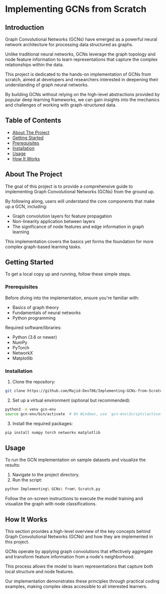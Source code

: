 # Implementing GCNs from Scratch

## Introduction

Graph Convolutional Networks (GCNs) have emerged as a powerful neural network architecture for processing data structured as graphs. 

Unlike traditional neural networks, GCNs leverage the graph topology and node feature information to learn representations that capture the complex relationships within the data. 

This project is dedicated to the hands-on implementation of GCNs from scratch, aimed at developers and researchers interested in deepening their understanding of graph neural networks. 

By building GCNs without relying on the high-level abstractions provided by popular deep learning frameworks, we can gain insights into the mechanics and challenges of working with graph-structured data.

## Table of Contents

- [About The Project](#about-the-project)
- [Getting Started](#getting-started)
- [Prerequisites](#prerequisites)
- [Installation](#installation)
- [Usage](#usage)
- [How It Works](#how-it-works)

## About The Project

The goal of this project is to provide a comprehensive guide to implementing Graph Convolutional Networks (GCNs) from the ground up. 

By following along, users will understand the core components that make up a GCN, including:

- Graph convolution layers for feature propagation
- Non-linearity application between layers
- The significance of node features and edge information in graph learning

This implementation covers the basics yet forms the foundation for more complex graph-based learning tasks.

## Getting Started

To get a local copy up and running, follow these simple steps.

### Prerequisites

Before diving into the implementation, ensure you're familiar with:

- Basics of graph theory
- Fundamentals of neural networks
- Python programming

Required software/libraries:

- Python (3.6 or newer)
- NumPy
- PyTorch
- NetworkX
- Matplotlib

### Installation

1. Clone the repository:
```bash
git clone https://github.com/Majid-Dev786/Implementing-GCNs-from-Scratch.git
```
2. Set up a virtual environment (optional but recommended):
```bash
python3 -m venv gcn-env
source gcn-env/bin/activate  # On Windows, use `gcn-env\Scripts\activate`
```
3. Install the required packages:
```bash
pip install numpy torch networkx matplotlib
```

## Usage

To run the GCN implementation on sample datasets and visualize the results:

1. Navigate to the project directory.
2. Run the script:
```bash
python Implementing\ GCNs\ from\ Scratch.py
```
Follow the on-screen instructions to execute the model training and visualize the graph with node classifications.

## How It Works

This section provides a high-level overview of the key concepts behind Graph Convolutional Networks (GCNs) and how they are implemented in this project. 

GCNs operate by applying graph convolutions that effectively aggregate and transform feature information from a node's neighborhood. 

This process allows the model to learn representations that capture both local structure and node features. 

Our implementation demonstrates these principles through practical coding examples, making complex ideas accessible to all interested learners.
